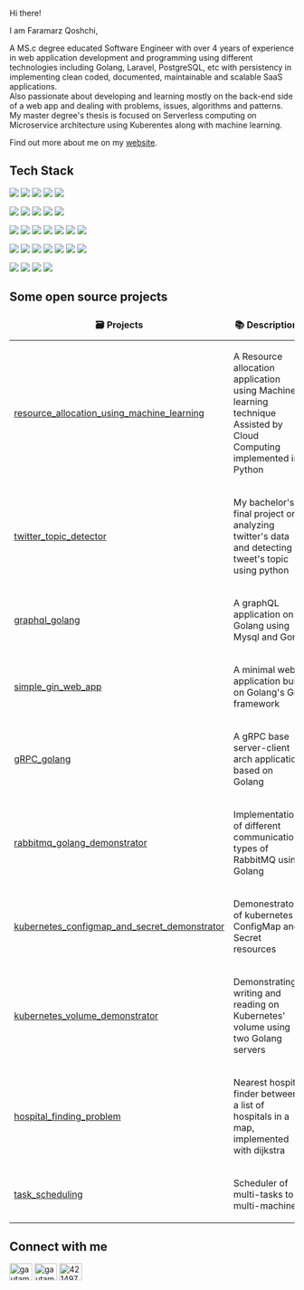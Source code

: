 Hi there! 

I am Faramarz Qoshchi,

A MS.c degree educated Software Engineer with over 4 years of experience in web application development and programming using different technologies including Golang, Laravel, PostgreSQL, etc with persistency in implementing clean coded, documented, maintainable and scalable SaaS applications.    
Also passionate about developing and learning mostly on the back-end side of a web app and dealing with problems, issues, algorithms and patterns.
My master degree's thesis is focused on Serverless computing on Microservice architecture using Kuberentes along with
machine learning.    

Find out more about me on my <a href="faramarzq.github.io/">website</a>.


<h2>Tech Stack</h2>

![](https://img.shields.io/badge/Code-informational?style=flat&logoColor=red&color=red)
![](https://img.shields.io/badge/Golang-informational?style=flat&logo=go&logoColor=white&color=blue)
![](https://img.shields.io/badge/PHP-informational?style=flat&logo=php&logoColor=white&color=blue)
![](https://img.shields.io/badge/JavaScript-informational?style=flat&logo=javascript&logoColor=white&color=blue)
![](https://img.shields.io/badge/Python-informational?style=flat&logo=python&logoColor=white&color=blue)

![](https://img.shields.io/badge/DB|Cache-informational?style=flat&logoColor=red&color=red)
![](https://img.shields.io/badge/PostgreSQL-informational?style=flat&logo=postgresql&logoColor=white&color=blue)
![](https://img.shields.io/badge/MySQL-informational?style=flat&logo=mysql&logoColor=white&color=blue)
![](https://img.shields.io/badge/Elastic_Search-informational?style=flat&logo=elastic-search&logoColor=white&color=blue)
![](https://img.shields.io/badge/Redis-informational?style=flat&logo=redis&logoColor=white&color=blue)


![](https://img.shields.io/badge/Framework-informational?style=flat&logoColor=red&color=red)
![](https://img.shields.io/badge/Gin-informational?style=flat&logo=go&logoColor=white&color=blue)
![](https://img.shields.io/badge/Gorm-informational?style=flat&logo=go&logoColor=white&color=blue)
![](https://img.shields.io/badge/Laravel-informational?style=flat&logo=laravel&logoColor=white&color=blue)
![](https://img.shields.io/badge/Vue-informational?style=flat&logo=vue.js&logoColor=white&color=blue)
![](https://img.shields.io/badge/Bootstrap-informational?style=flat&logo=bootstrap&logoColor=white&color=blue)
![](https://img.shields.io/badge/Jquery-informational?style=flat&logo=jquery&logoColor=white&color=blue)

![](https://img.shields.io/badge/Tool-informational?style=flat&logoColor=red&color=red)
![](https://img.shields.io/badge/Git-informational?style=flat&logo=git&logoColor=white&color=blue)
![](https://img.shields.io/badge/Docker-informational?style=flat&logo=docker&logoColor=white&color=blue)
![](https://img.shields.io/badge/Kubernetes-informational?style=flat&logo=kubernetes&logoColor=white&color=blue)
![](https://img.shields.io/badge/gRPC-informational?style=flat&logo=google&logoColor=white&color=blue)
![](https://img.shields.io/badge/Graphql-informational?style=flat&logo=graphql&logoColor=white&color=blue)
![](https://img.shields.io/badge/Rabbitmq-informational?style=flat&logo=rabbitmq&logoColor=white&color=blue)

![](https://img.shields.io/badge/OS-informational?style=flat&logoColor=red&color=red)
![](https://img.shields.io/badge/Linux-informational?style=flat&logo=linux&logoColor=white&color=blue)
![](https://img.shields.io/badge/Debian-informational?style=flat&logo=debian&logoColor=white&color=blue)
![](https://img.shields.io/badge/ubuntu-informational?style=flat&logo=ubuntu&logoColor=white&color=blue)



<h2>Some open source projects</h2>

<table>
    <thead align="center">
        <tr border: none;>
            <td><b>🗃️ Projects</b></td>
            <td><b>📚 Descriptions</b></td>
            <td><b>🎒 Tech Stack</b></td>
        </tr>
    </thead>
    <tbody>
        <tr>
            <td>
                <p>
                    <a href="https://github.com/faramarzQ/resource_allocation_using_machine_learning">resource_allocation_using_machine_learning</a>
                </p>
            </td>
            <td>
                <p margin="auto">A Resource allocation application using Machine learning technique Assisted by Cloud Computing implemented in Python</p>
            </td>
            <td> Python </td>
        </tr>
        <tr>
            <td>
                <p>
                    <a href="https://github.com/faramarzQ/twitter_topic_detector">twitter_topic_detector</a>
                </p>
            </td>
            <td>
                <p margin="auto">My bachelor's final project on analyzing twitter's data and detecting tweet's topic using python</p>
            </td>
            <td> Python </td>
        </tr>
        <tr>
            <td>
                <p>
                    <a href="https://github.com/faramarzQ/graphql_golang">graphql_golang</a>
                </p>
            </td>
            <td>
                <p margin="auto">A graphQL application on Golang using Mysql and Gorm</p>
            </td>
            <td> Golang </td>
        </tr>
        <tr>
            <td>
                <p>
                    <a href="https://github.com/faramarzQ/simple_gin_web_app">simple_gin_web_app</a>
                </p>
            </td>
            <td>
                <p margin="auto">A minimal web application built on Golang's Gin framework</p>
            </td>
            <td> Golang </td>
        </tr>
        <tr>
            <td>
                <p>
                    <a href="https://github.com/faramarzQ/gRPC_golang">gRPC_golang</a>
                </p>
            </td>
            <td>
                <p margin="auto">A gRPC base server-client arch application based on Golang</p>
            </td>
            <td> Golang </td>
        </tr>
        <tr>
            <td>
                <p>
                    <a href="https://github.com/faramarzQ/rabbitmq_golang_demonstrator">rabbitmq_golang_demonstrator</a>
                </p>
            </td>
            <td>
                <p margin="auto">Implementations of different communication types of RabbitMQ using Golang</p>
            </td>
            <td> Golang </td>
        </tr>
        <tr>
            <td>
                <p>
                    <a href="https://github.com/faramarzQ/kubernetes_configmap_and_secret_demonstrator">kubernetes_configmap_and_secret_demonstrator</a>
                </p>
            </td>
            <td>
                <p margin="auto">Demonestrator of kubernetes ConfigMap and Secret resources</p>
            </td>
            <td> Kubernetes </td>
        </tr>
        <tr>
            <td>
                <p>
                    <a href="https://github.com/faramarzQ/kubernetes_volume_demonstrator">kubernetes_volume_demonstrator</a>
                </p>
            </td>
            <td>
                <p margin="auto">Demonstrating writing and reading on Kubernetes' volume using two Golang servers</p>
            </td>
            <td> Kubernetes </td>
        </tr>
        <tr>
            <td>
                <p>
                    <a href="https://github.com/faramarzQ/hospital_finding_problem">hospital_finding_problem</a>
                </p>
            </td>
            <td>
                <p margin="auto">Nearest hospital finder between a list of hospitals in a map, implemented with dijkstra</p>
            </td>
            <td> Javascript </td>
        </tr>
        <tr>
            <td>
                <p>
                    <a href="https://github.com/faramarzQ/task_scheduling">task_scheduling</a>
                </p>
            </td>
            <td>
                <p margin="auto">Scheduler of multi-tasks to multi-machines </p>
            </td>
            <td> Python </td>
        </tr>
    </tbody>
</table>


<h2>Connect with me</h2>

<p align="left">
    <a href="https://twitter.com/qfaramarz" target="blank"><img align="center"
            src="https://raw.githubusercontent.com/rahuldkjain/github-profile-readme-generator/master/src/images/icons/Social/twitter.svg"
            alt="gautamkrishnar" height="30" width="40" /></a>
    <a href="https://linkedin.com/in/faramarz-q" target="blank"><img align="center"
            src="https://raw.githubusercontent.com/rahuldkjain/github-profile-readme-generator/master/src/images/icons/Social/linked-in-alt.svg"
            alt="gautamkrishnar" height="30" width="40" /></a>
    <a href="https://stackoverflow.com/users/7354378/faramarz" target="blank"><img align="center"
            src="https://raw.githubusercontent.com/rahuldkjain/github-profile-readme-generator/master/src/images/icons/Social/stack-overflow.svg"
            alt="4214976" height="30" width="40" /></a>

